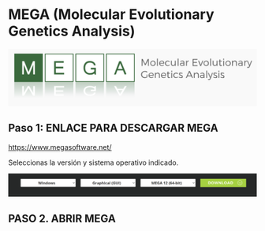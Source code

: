 
# MEGA (Molecular Evolutionary Genetics Analysis)

![Terminal con mkdir](Imagenes/M_logo.png)


## Paso 1: ENLACE PARA DESCARGAR MEGA
https://www.megasoftware.net/

Seleccionas la versión y sistema operativo indicado.

![Terminal con mkdir](Imagenes/M_0.png)

## PASO 2. ABRIR MEGA






